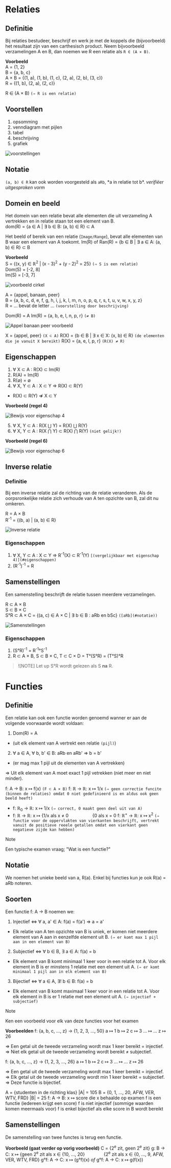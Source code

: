 # Relaties
## Definitie
Bij relaties bestudeer, beschrijf en werk je met de koppels die (bijvoorbeeld) het resultaat zijn van een carthesisch product. Neem bijvoorbeeld verzamelingen A en B, dan noemen we R een relatie als `R ∈ (A × B)`.

**Voorbeeld**  
A = {1, 2}  
B = {a, b, c}  
A × B = {(1, a), (1, b), (1, c), (2, a), (2, b), (3, c)}  
R = {(1, b), (2, a), (2, c)}  

R ∈ (A × B) `(⇒ R is een relatie)`

## Voorstellen
1. opsomming
2. venndiagram met pijlen
3. tabel
4. beschrijving
5. grafiek

![voorstellingen](assets/voorstellingen.png)

## Notatie 
`(a, b) ∈ R` kan ook worden voorgesteld als `aRb`, \*a in relatie tot b\*. _verifiëer uitgesproken vorm_

## Domein en beeld
Het domein van een relatie bevat alle elementen die uit verzameling A vertrekken en in relatie staan tot een element van B.  
dom(R) = {a ∈ A | ∃ b ∈ B: (a, b) ∈ R} ⊂ A

Het beeld of bereik van een relatie (`Image/Range`), bevat alle elementen van B waar een element van A toekomt.
Im(R) of Ran(R) = {b ∈ B | ∃ a ∈ A: (a, b) ∈ R} ⊂ B

**Voorbeeld**  
S = {(x, y) ∈ ℝ<sup>2</sup> | (x - 3)<sup>2</sup> + (y - 2)<sup>2</sup> = 25} `(⇒ S is een relatie)`  
Dom(S) = [-2, 8]  
Im(S) = [-3, 7]

![voorbeeld cirkel](assets/cirkel_voorbeeld.png)

A = {appel, banaan, peer}  
B = {a, b, c, d, e, f, g, h, i, j, k, l, m, n, o, p, q, r, s, t, u, v, w, x, y, z}  
R = ... bevat de letter ... `(voorstelling door beschrijving)`

Dom(R) = A
Im(R) = {a, b, e, l, n, p, r} `(≠ B)`

![Appel banaan peer voorbeeld](assets/appel_banaan_peer_vb.png)

X = {appel, peer} `(X ⊂ A)`
R(X) = {b ∈ B | ∃ x ∈ X: (x, b) ∈ R} `(de elementen die je vanuit X bereikt)`
R(X) = {a, e, l, p, r} `(R(X) ≠ R)`

## Eigenschappen
1. ∀ X ⊂ A : R(X) ⊂ Im(R)
2. R(A) = Im(R)
3. R(∅) = ∅
4. ∀ X, Y ⊂ A : X ⊂ Y ⇒ R(X) ⊂ R(Y)
  - R(X) ⊂ R(Y) ⇏ X ⊂ Y

**Voorbeeld (regel 4)**

![Bewijs voor eigenschap 4](assets/bewijs_eigenschap_4.png)

5. ∀ X, Y ⊂ A : R(X ⋃ Y) = R(X) ⋃ R(Y)
6. ∀ X, Y ⊂ A : R(X ⋂ Y) ⊂ R(X) ⋂ R(Y) `(niet gelijk!)` 

**Voorbeeld (regel 6)**

![Bewijs voor eigenschap 6](assets/bewijs_eigenschap_6.png)

## Inverse relatie
### Definitie
Bij een inverse relatie zal de richting van de relatie veranderen. Als de oorpsronkelijke relatie zich verhoude van A ten opzichte van B, zal dit nu omkeren.

R = A × B  
R<sup>-1</sup> = {(b, a) | (a, b) ∈ R}

![Inverse relatie](assets/inverse_relatie.png)

### Eigenschappen
1. ∀ X, Y ⊂ A : X ⊂ Y ⇒ R<sup>-1</sup>(X) ⊂ R<sup>-1</sup>(Y) `[(vergelijkbaar met eigenschap 4)](#eigenschappen)`
2. (R<sup>-1</sup>)<sup>-1</sup> = R

## Samenstellingen
Een samenstelling beschrijft de relatie tussen meerdere verzamelingen.

R ⊂ A × B  
S ⊂ B × C  
S°R ⊂ A × C = {(a, c) ∈ A × C | ∃ b ∈ B : aRb en bSc} `([aRb](#notatie))`

![Samenstellingen](assets/samenstellingen.png)

### Eigenschappen
1. (S°R)<sup>-1</sup> = R<sup>-1</sup>°S<sup>-1</sup>
2. R ⊂ A × B, S ⊂ B × C, T ⊂ C × D = T°(S°R) = (T°S)°R

> ![NOTE]
> Let up S°R wordt gelezen als S __na__ R.

# Functies
## Definitie
Een relatie kan ook een functie worden genoemd wanner er aan de volgende voorwaarde wordt voldaan:
1. Dom(R) = A 
  - (uit elk element van A vertrekt een relatie `(pijl)`)
2. ∀ a ∈ A, ∀ b, b' ∈ B: aRb en aRb' ⇒ b = b'
  - (er mag max 1 pijl uit de elementen van A vertrekken)

⇒ Uit elk element van A moet exact 1 pijl vetrekken (niet meer en niet minder).

f: A → B: x ↦ f(x) `(F ⊂ A × B)`
f: ℝ → ℝ: x ↦ 1/x `(⇒ geen correctie funcite (binnen de relaties) omdat 0 niet gedefinieerd is en aldus ook geen beeld heeft)`
- f: ℝ<sub>0</sub> → ℝ: x ↦ 1/x `(⇒ correct, 0 maakt geen deel uit van A)`
- f: ℝ → ℝ: x ↦ {1/x als x ≠ 0
&nbsp;&nbsp;&nbsp;&nbsp;&nbsp;&nbsp;&nbsp;&nbsp;&nbsp;&nbsp;&nbsp;&nbsp;&nbsp;&nbsp;&nbsp;&nbsp;&nbsp;&nbsp;{0 als x = 0
f: ℝ<sup>+</sup> → ℝ: x ↦ x<sup>2</sup> `(⇒ functie voor de oppervlakten van vierkanten beschrijft, vertrekt vanuit de positieve reeele getallen omdat een vierkant geen negatieve zijde kan hebben)` 

> [!NOTE]
> Een typische examen vraag; "Wat is een functie?"

## Notatie
We noemen het unieke beeld van a, R(a). Enkel bij functies kun je ook R(a) = aRb noteren.

## Soorten
Een functie f: A → B noemen we:
1. Injectief ⇔ ∀ a, a' ∈ A: f(a) = f(a') ⇒ a = a'
  - Elk relatie van A ten opzichte van B is uniek, er komen niet meerdere element van A aan in eenzelfde element uit B. `(⇒ er komt max 1 pijl aan in een element van B)`
2. Subjectief ⇔ ∀ b ∈ B, ∃ a ∈ A: f(a) = b
  - Elk element van B komt minimaal 1 keer voor in een relatie tot A. Voor elk element in B is er minstens 1 relatie met een element uit A. `(⇒ er komt minimaal 1 pijl aan in elk element van B)` 
3. Bijectief ⇔ ∀ a ∈ A, ∃! b ∈ B: f(a) = b
  - Elk element van B komt maximaal 1 keer voor in een relatie tot A. Voor elk element in B is er 1 relatie met een element uit A. `(⇒ injectief + subjectief)`

> [!NOTE]
> Ken een voorbeeld voor elk van deze functies voor het examen

**Voorbeelden**
f: {a, b, c, ..., z} → {1, 2, 3, ..., 50}
a ↦ 1
b ↦ 2
c ↦ 3
... ↦ ...
z ↦ 26

⇒ Een getal uit de tweede verzameling wordt max 1 keer bereikt = injectief.
⇒ Niet elk getal uit de tweede verzameling wordt bereikt ≠ subjectief.

f: {a, b, c, ..., z} → {1, 2, 3, ..., 26}
a ↦ 1
b ↦ 2
c ↦ 3
... ↦ ...
z ↦ 26

⇒ Een getal uit de tweede verzameling wordt max 1 keer bereikt = injectief.
⇒ Elk getal uit de tweede verzameling wordt min 1 keer bereikt = subjectief.
⇒ Deze functie is bijectief.

A = {studenten in de richting klas} |A| = 105
B = {0, 1, ..., 20, AFW, VER, WTV, FRD} |B| = 25
f: A → B: x ↦ score die x behaalde op examen
f is een functie (iedereen krijgt een score)
f is niet injectief (sommige waarden komen meermaals voor)
f is enkel bijectief als elke score in B wordt bereikt

## Samenstellingen
De samenstelling van twee functes is terug een functie.

**Voorbeeld (gaat verder op vorig voorbeeld)**
C = {2<sup>e</sup> zit, geen 2<sup>e</sup> zit}
g: B → C: x ↦ {geen 2<sup>e</sup> zit als x ∈ {10, ..., 20}
&nbsp;&nbsp;&nbsp;&nbsp;&nbsp;&nbsp;&nbsp;&nbsp;&nbsp;&nbsp;&nbsp;&nbsp;&nbsp;&nbsp;{2<sup>e</sup> zit als x ∈ {0, ..., 9, AFW, VER, WTV, FRD}
g°f: A → C: x ↦ (g°f)(x) _of_ g°f: A → C: x ↦ g(f(x)) 